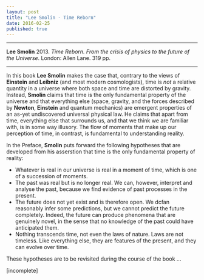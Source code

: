 ```yaml
---
layout: post
title: "Lee Smolin - Time Reborn"
date: 2016-02-25
published: true
---
```



***
<b>Lee Smolin</b> 2013. _Time Reborn. From the crisis of physics to the future of the Universe_. London: Allen Lane. 319 pp.

***

In this book **Lee Smolin** makes the case that, contrary to the views of **Einstein** and **Leibniz** (and most modern cosmologists), time is _not_ a relative quantity in a universe where both space and time are distorted by gravity.  Instead, **Smolin** claims that time is the only fundamental property of the universe and that everything else (space, gravity, and the forces described by **Newton**, **Einstein** and quantum mechanics) are emergent properties of an as-yet undiscovered universal physical law.   He claims that apart from time, everything else that surrounds us, and that we think we are familiar with, is in some way illusory.   The flow of moments that make up our perception of time, in contrast, is fundamental  to understanding reality.

In the Preface, **Smolin** puts forward the following hypotheses that are developed from his asserstion that time is the only fundamental property of reality:

  - Whatever is real in our universe is real in a moment of time, which is one of a succession of moments.
  - The past was real but is no longer real.  We can, however, interpret and analyse the past, because we find evidence of past processes in the present.
  - The future does not yet exist and is therefore open.  We dcfan reasonably infer some predictions, but we cannot predict the future completely.  Indeed, the future can produce phenomena that are genuinely novel, in the sense that no knowledge of the past could have anticipated them.
  - Nothing transcends time, not even the laws of nature.  Laws are not timeless.  Like everything else, they are features of the present, and they can evolve over time.
  
  
These hypotheses are to be revisited during the course of the book ...


[incomplete]
